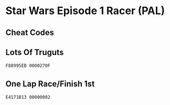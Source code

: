 # Star Wars Episode 1 Racer (PAL)

## Cheat Codes

## Lots Of Truguts

```
F88995EB 0000270F

```

## One Lap Race/Finish 1st

```
E4171B13 00000002

```

